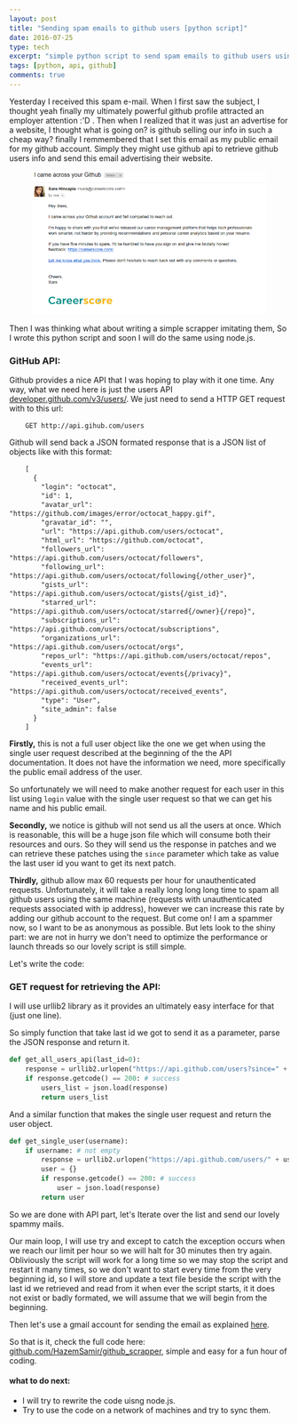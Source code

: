 ```yaml
---
layout: post
title: "Sending spam emails to github users [python script]"
date: 2016-07-25
type: tech
excerpt: "simple python script to send spam emails to github users using github api"
tags: [python, api, github]
comments: true
---
```


Yesterday I received this spam e-mail. When I first saw the subject, I thought yeah finally my ultimately powerful github profile attracted an employer attention :'D . Then when I realized that it was just an advertise for a website, I thought what is going on? is github selling our info in such a cheap way? 
finally I remmembered that I set this email as my public email for my github account. Simply they might use github api to retrieve github users info and send this email advertising their website.

<figure>
	<img src="../assets/img/gihub_spam_email.png"></a>
</figure>

Then I was thinking what about writing a simple scrapper imitating them, So I wrote this python script and soon I will do the same using node.js.


### GitHub API:

Github provides a nice API that I was hoping to play with it one time. Any way, what we need here is just the users API [developer.github.com/v3/users/](https://developer.github.com/v3/users/). We just need to send a HTTP GET request with to this url:

```
	GET http://api.gihub.com/users
```

Github will send back a JSON formated response that is a JSON list of objects like with this format:

```
	[
	  {
	    "login": "octocat",
	    "id": 1,
	    "avatar_url": "https://github.com/images/error/octocat_happy.gif",
	    "gravatar_id": "",
	    "url": "https://api.github.com/users/octocat",
	    "html_url": "https://github.com/octocat",
	    "followers_url": "https://api.github.com/users/octocat/followers",
	    "following_url": "https://api.github.com/users/octocat/following{/other_user}",
	    "gists_url": "https://api.github.com/users/octocat/gists{/gist_id}",
	    "starred_url": "https://api.github.com/users/octocat/starred{/owner}{/repo}",
	    "subscriptions_url": "https://api.github.com/users/octocat/subscriptions",
	    "organizations_url": "https://api.github.com/users/octocat/orgs",
	    "repos_url": "https://api.github.com/users/octocat/repos",
	    "events_url": "https://api.github.com/users/octocat/events{/privacy}",
	    "received_events_url": "https://api.github.com/users/octocat/received_events",
	    "type": "User",
	    "site_admin": false
	  }
	]
```

**Firstly,** this is not a full user object like the one we get when using the single user request described at the beginning of the the API documentation. It does not have the information we need, more specifically the public email address of the user.

So unfortunately we will need to make another request for each user in this list using `login` value with the single user request so that we can get his name and his public email.

**Secondly,** we notice is github will not send us all the users at once. Which is reasonable, this will be a huge json file which will consume both their resources and ours. So they will send us the response in patches and we can retrieve these patches using the `since` parameter which take as value the last user id you want to get its next patch.

**Thirdly,** github allow max 60 requests per hour for unauthenticated requests. Unfortunately, it will take a really long long long time to spam all github users using the same machine (requests with unauthenticated requests associated with ip address), however we can increase this rate by adding our github account to the request. But come on! I am a spammer now, so I want to be as anonymous as possible. But lets look to the shiny part: we are not in hurry we don't need to optimize the performance or launch threads so our lovely script is still simple.

Let's write the code:

### GET request for retrieving the API:

I will use urllib2 library as it provides an ultimately easy interface for that (just one line).

So simply function that take last id we got to send it as a parameter, parse the JSON response and return it.

``` python
def get_all_users_api(last_id=0):
	response = urllib2.urlopen("https://api.github.com/users?since=" + str(last_id))
	if response.getcode() == 200: # success
		users_list = json.load(response)
		return users_list
```
And a similar function that makes the single user request and return the user object.

``` python
def get_single_user(username):
	if username: # not empty
		response = urllib2.urlopen("https://api.github.com/users/" + username)
		user = {}
		if response.getcode() == 200: # success
			user = json.load(response)
		return user
```

So we are done with API part, let's Iterate over the list and send our lovely spammy mails.

Our main loop, I will use try and except to catch the exception occurs when we reach our limit per hour so we will halt for 30 minutes then try again. Obliviously the script will work for a long time so we may stop the script and restart it many times, so we don't want to start every time from the very beginning id, so I will store and update a text file beside the script with the last id we retrieved and read from it when ever the script starts, it it does not exist or badly formated, we will assume that we will begin from the beginning.

Then let's use a gmail account for sending the email as explained [here](http://stackabuse.com/how-to-send-emails-with-gmail-using-python/).

So that is it, check the full code here: [github.com/HazemSamir/github_scrapper](https://github.com/HazemSamir/github_scrapper), simple and easy for a fun hour of coding.

#### what to do next:

- I will try to rewrite the code uisng node.js.
- Try to use the code on a network of machines and try to sync them.